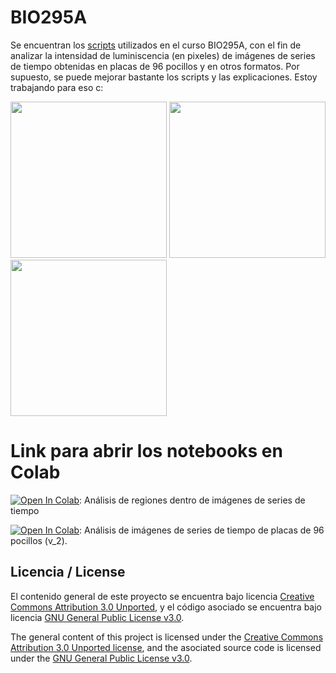 # BIO295A
Se encuentran los [scripts](https://github.com/tcaceresm/BIO295A/tree/main/Scripts) utilizados en el curso BIO295A, con el fin de analizar la intensidad de luminiscencia (en pixeles) de imágenes de series de tiempo obtenidas en placas de 96 pocillos y en otros formatos.
Por supuesto, se puede mejorar bastante los scripts y las explicaciones. Estoy trabajando para eso c:

<img src="https://github.com/tcaceresm/BIO295A/blob/test/gifs_example/gif2.gif" width="250" height="250" />
<img src="https://github.com/tcaceresm/BIO295A/blob/test/gifs_example/gif_nina.gif" width="250" height="250" />
<img src="https://github.com/tcaceresm/BIO295A/blob/test/gifs_example/placas_gif.gif" width="250" height="250" />


# Link para abrir los notebooks en Colab

[![Open In Colab](https://colab.research.google.com/assets/colab-badge.svg)](https://colab.research.google.com/github/tcaceresm/BIO295A/blob/main/ColabNotebooks/analisis_regiones.ipynb): Análisis de regiones dentro de imágenes de series de tiempo

[![Open In Colab](https://colab.research.google.com/assets/colab-badge.svg)](https://colab.research.google.com/github/tcaceresm/BIO295A/blob/main/ColabNotebooks/96_wellplate_analysis_v2.ipynb): Análisis de imágenes de series de tiempo de placas de 96 pocillos (v_2).

## Licencia / License
El contenido general de este proyecto se encuentra bajo licencia [Creative Commons Attribution 3.0 Unported](https://creativecommons.org/licenses/by/3.0/), y el código asociado se encuentra bajo licencia [GNU General Public License v3.0](LICENSE.md).

The general content of this project is licensed under the [Creative Commons Attribution 3.0 Unported license](https://creativecommons.org/licenses/by/3.0/), and the asociated source code is licensed under the [GNU General Public License v3.0](LICENSE.md).  

